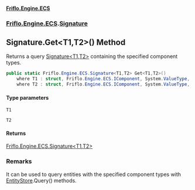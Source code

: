 #### [Friflo.Engine.ECS](index.md 'index')
### [Friflo.Engine.ECS](Friflo.Engine.ECS.md 'Friflo.Engine.ECS').[Signature](Signature.md 'Friflo.Engine.ECS.Signature')

## Signature.Get<T1,T2>() Method

Returns a query [Signature&lt;T1,T2&gt;](Signature_T1,T2_.md 'Friflo.Engine.ECS.Signature<T1,T2>') containing the specified component types.<br/>

```csharp
public static Friflo.Engine.ECS.Signature<T1,T2> Get<T1,T2>()
    where T1 : struct, Friflo.Engine.ECS.IComponent, System.ValueType, System.ValueType
    where T2 : struct, Friflo.Engine.ECS.IComponent, System.ValueType, System.ValueType;
```
#### Type parameters

<a name='Friflo.Engine.ECS.Signature.Get_T1,T2_().T1'></a>

`T1`

<a name='Friflo.Engine.ECS.Signature.Get_T1,T2_().T2'></a>

`T2`

#### Returns
[Friflo.Engine.ECS.Signature&lt;](Signature_T1,T2_.md 'Friflo.Engine.ECS.Signature<T1,T2>')[T1](Signature.Get_T1,T2_().md#Friflo.Engine.ECS.Signature.Get_T1,T2_().T1 'Friflo.Engine.ECS.Signature.Get<T1,T2>().T1')[,](Signature_T1,T2_.md 'Friflo.Engine.ECS.Signature<T1,T2>')[T2](Signature.Get_T1,T2_().md#Friflo.Engine.ECS.Signature.Get_T1,T2_().T2 'Friflo.Engine.ECS.Signature.Get<T1,T2>().T2')[&gt;](Signature_T1,T2_.md 'Friflo.Engine.ECS.Signature<T1,T2>')

### Remarks
It can be used to query entities with the specified component types with [EntityStore](EntityStore.md 'Friflo.Engine.ECS.EntityStore').Query() methods.